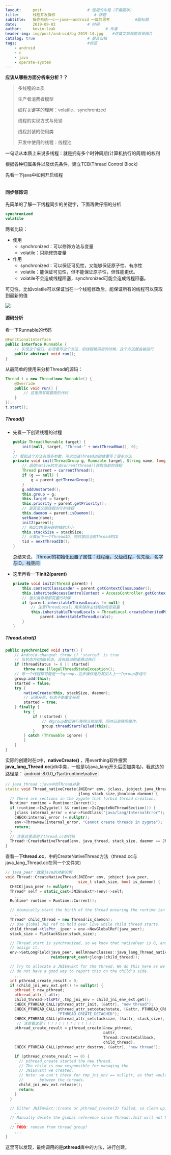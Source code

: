 ```yaml
---
layout:     post                    # 使用的布局（不需要改）
title:      线程并发操作                 # 标题 
subtitle:   操作系统——c——java——android 一篇的思考           #副标题
date:       2019-09-03              # 时间
author:     kevin-leak                      # 作者
header-img: img/post/android/bg-2019-14.jpg    #这篇文章标题背景图片
catalog: true                       # 是否归档
tags:                               #标签
    - android
    - c
    - java
    - operate-system
---
```


**应该从哪些方面分析来分析？？**

> 多线程的本质
>
> 生产者消费者模型
>
> 线程关键字的理解：volatile、synchronized
>
> 线程的实现方式与死锁
>
> 线程封装的使用类
>
> 开发中使用的线程：线程池

一句话从本质上来说多线程：就是拥有多个时钟周期(计算机执行的周期)的权利

根据各种归属条件以及优先条件，建立TCB(Thread Control Block)



先看一下java中如何开启线程

```

```



#### 同步修饰词

先简单的了解一下线程同步的关键字，下面再做仔细的分析

```java
synchronized
volatile
```

两者比较：

- 使用
  - synchronized：可以修饰方法与变量
  - volatile：只能修饰变量
- 作用
  - synchronized：可以保证可见性，又能够保证原子性、有序性
  - volatile：能保证可见性，但不能保证原子性，但性能更优。
  - volatile不会造成线程阻塞，synchronized可能会造成线程阻塞。

可见性，比如volatile可以保证当在一个线程修改后，能保证所有的线程可以获取到最新的值

<img src="../img/post/java/images/thread_hierarchical_structure.png" />

#### 源码分析

看一下Runnable的代码

```java
@FunctionalInterface
public interface Runnable {
    // 实现这个接口，必须重写这个方法，但线程被调用的时候，这个方法就会被运行
    public abstract void run();
}
```

从最简单的使用来分析Thread的源码：

```java
Thread t = new Thread(new Runnable() {
    @Override
    public void run() {
        // 这里用写需要跑的代码
    }
});
t.start();
```

##### Thread()

- 先看一下创建线程的过程

  ```java
  public Thread(Runnable target) {
      init(null, target, "Thread-" + nextThreadNum(), 0);
  }
  // 看到这个方法有很多参数，可以知道Thread的创建重写了很多方法
  private void init(ThreadGroup g, Runnable target, String name, long stackSize) {
      // 调用native的方法currentThread()获取当前的线程
      Thread parent = currentThread();
      if (g == null) {
          g = parent.getThreadGroup();
      }
      g.addUnstarted();
      this.group = g;
      this.target = target;
      this.priority = parent.getPriority();
      // 是否是父级线程的守护线程
      this.daemon = parent.isDaemon();
      setName(name);
      init2(parent);
      // 指定JVM要开辟的栈的大小
      this.stackSize = stackSize;
      // 计算出下一个ThreadID，同时放回当前Thread的ID
      tid = nextThreadID();
  }
  ```

  总结来说，<span style="background-color: #C6E2FF; padding:0px 3px; margin:2px; border-radius:3px ">Thread的初始化设置了属性：线程组，父级线程，优先级，名字与ID，栈空间</span> 

- 这里再看一下**init2(parent)**

  ```java
  private void init2(Thread parent) {
      this.contextClassLoader = parent.getContextClassLoader();
      this.inheritedAccessControlContext = AccessController.getContext();
      // 当父类有局部变量的时候
      if (parent.inheritableThreadLocals != null) {
          // 注意ThreadLocal，用来储存主线程的局部变量
          this.inheritableThreadLocals = ThreadLocal.createInheritedMap(
              parent.inheritableThreadLocals);
      }
  }
  ```

##### Thread.strat()

```java
public synchronized void start() {
    // Android-changed: throw if 'started' is true
    // 当状态为初始0状态，没有启动的是跳过执行
    if (threadStatus != 0 || started)
        throw new IllegalThreadStateException();
    // 每一个线程都可能是一个group，这步操作是将其加入上一个group数组中
    group.add(this);
    started = false;
    try {
        nativeCreate(this, stackSize, daemon);
        // 记录开启，标志不能重复开启
        started = true;
    } finally {
        try {
            if (!started) {
                // 在group数组进行移除当前线程，同时记录移除操作。
                group.threadStartFailed(this);
            }
        } catch (Throwable ignore) {
        }
    }
}
```

实际的创建时在c中，**nativeCreate()** ，用everthing软件搜索**java_lang_Thread.cc**(jdk中类，一般是以java_lang开头后面加类名)，我这边的路径是：<span style="display: inline-block;border:1px solid #dbdcdc; background:#f5f5f5; padding-right: 3px ; margin:3px; border-radius: 3px " >android-8.0.0_r1\art\runtime\native</span> 

```c++
// java_thread :java中的Thread对象
static void Thread_nativeCreate(JNIEnv* env, jclass, jobject java_thread, 
                                jlong stack_size,jboolean daemon) {
  // There are sections in the zygote that forbid thread creation.
  Runtime* runtime = Runtime::Current();
  if (runtime->IsZygote() && runtime->IsZygoteNoThreadSection()) {
    jclass internal_error = env->FindClass("java/lang/InternalError");
    CHECK(internal_error != nullptr);
    env->ThrowNew(internal_error, "Cannot create threads in zygote");
    return;
  }
  // 注意这里调用了thread.cc的代码
  Thread::CreateNativeThread(env, java_thread, stack_size, daemon == JNI_TRUE);
}
```

查看一下**thread.cc**，中的CreateNativeThread方法（thread.cc与java_lang_Thread.cc在同一个文件夹)

```c++
// java_peer：就是java的对象实例
void Thread::CreateNativeThread(JNIEnv* env, jobject java_peer, 
                                size_t stack_size, bool is_daemon) {
  CHECK(java_peer != nullptr);
  Thread* self = static_cast<JNIEnvExt*>(env)->self;
    ...
  Runtime* runtime = Runtime::Current();

  // Atomically start the birth of the thread ensuring the runtime isn't shutting down.
    ...
  Thread* child_thread = new Thread(is_daemon);
  // Use global JNI ref to hold peer live while child thread starts.
  child_thread->tlsPtr_.jpeer = env->NewGlobalRef(java_peer);
  stack_size = FixStackSize(stack_size);

  // Thread.start is synchronized, so we know that nativePeer is 0, and know that we're not racing to
  // assign it.
  env->SetLongField(java_peer, WellKnownClasses::java_lang_Thread_nativePeer,
                    reinterpret_cast<jlong>(child_thread));

  // Try to allocate a JNIEnvExt for the thread. We do this here as we might be out of memory and
  // do not have a good way to report this on the child's side.
    ...
  int pthread_create_result = 0;
  if (child_jni_env_ext.get() != nullptr) {
    pthread_t new_pthread;
    pthread_attr_t attr;
    child_thread->tlsPtr_.tmp_jni_env = child_jni_env_ext.get();
    CHECK_PTHREAD_CALL(pthread_attr_init, (&attr), "new thread");
    CHECK_PTHREAD_CALL(pthread_attr_setdetachstate, (&attr, PTHREAD_CREATE_DETACHED),
                       "PTHREAD_CREATE_DETACHED");
    CHECK_PTHREAD_CALL(pthread_attr_setstacksize, (&attr, stack_size), stack_size);
     // 注意看这里！！！！！！！！！！！！！！
    pthread_create_result = pthread_create(&new_pthread,
                                           &attr,
                                           Thread::CreateCallback,
                                           child_thread);
    CHECK_PTHREAD_CALL(pthread_attr_destroy, (&attr), "new thread");

    if (pthread_create_result == 0) {
      // pthread_create started the new thread. 
      // The child is now responsible for managing the
      // JNIEnvExt we created.
      // Note: we can't check for tmp_jni_env == nullptr, as that would require synchronization
      //       between the threads.
      child_jni_env_ext.release();
      return;
    }
  }

  // Either JNIEnvExt::Create or pthread_create(3) failed, so clean up.
    ...
  // Manually delete the global reference since Thread::Init will not have been run.
    ...
  // TODO: remove from thread group?
    ...
}
```

这里可以发现，最终调用的是**pthread**库中的方法，进行创建。


